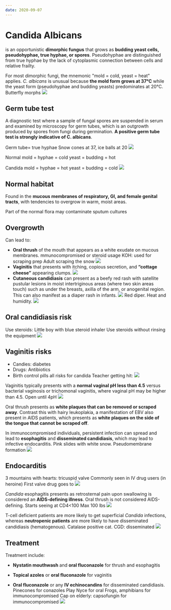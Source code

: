 ```yaml
---
date: 2020-09-07
---
```


# Candida Albicans

<!-- Candida albicans morphology -->

is an opportunistic **dimorphic fungus** that grows as **budding yeast cells, pseudohyphae, true hyphae, or spores**. Pseudohyphae are distinguished from true hyphae by the lack of cytoplasmic connection between cells and relative frailty.

For most dimorphic fungi, the mnemonic "mold = cold, yeast = heat" applies. _C. albicans_ is unusual because **the mold form grows at 37°C** while the yeast form (pseudohyphae and budding yeasts) predominates at 20°C.
Butterfly morphs
![](https://photos.thisispiggy.com/file/wikiFiles/fRqO7W5.jpg)

## Germ tube test

<!-- A germ tube test is -->

A diagnostic test where a sample of fungal spores are suspended in serum and examined by microscopy for germ tubes, which is an outgrowth produced by spores from fungi during germination. **A positive germ tube test is strongly indicative of C. albicans**.

Germ tube= true hyphae
Snow cones at 37, ice balls at 20
![](https://photos.thisispiggy.com/file/wikiFiles/f4AGhp6.jpg)

<!-- Mold cold, heat yeast and candida, explain -->

Normal
mold = hyphae = cold
yeast = budding = hot

Candida
mold = hyphae = hot
yeast = budding = cold
![](https://photos.thisispiggy.com/file/wikiFiles/gkKvVjW.jpg)

## Normal habitat

<!-- C. albicans normally found -->

Found in the **mucous membranes of respiratory, GI, and female genital tracts**, with tendencies to overgrow in warm, moist areas.

Part of the normal flora
may contaminate sputum cultures

## Overgrowth

<!-- C. albicans overgrowth symptoms -->

Can lead to:

- **Oral thrush** of the mouth that appears as a white exudate on mucous membranes.
  mmunocompromised or steroid usage
  KOH: used for scraping prep
  Adult scraping the snow
  ![](https://photos.thisispiggy.com/file/wikiFiles/fRqO7W5.jpg)
- **Vaginitis** that presents with itching, copious secretion, and **“cottage cheese”** appearing clumps.
  ![](https://photos.thisispiggy.com/file/wikiFiles/2XG7CLR.jpg)
- **Cutaneous candidiasis** can present as a beefy red rash with satellite pustular lesions in moist intertriginous areas (where two skin areas touch) such as under the breasts, axilla of the arm, or anogenital region. This can also manifest as a diaper rash in infants.
  ![](https://photos.thisispiggy.com/file/wikiFiles/U2T56Hx.jpg)
  Red diper. Heat and humidity.
  ![](https://photos.thisispiggy.com/file/wikiFiles/fRqO7W5.jpg)

## Oral candidiasis risk

<!-- oral candidiasis risk -->

Use steroids: Little boy with blue steroid inhaler
Use steroids without rinsing the equipment
![](https://photos.thisispiggy.com/file/wikiFiles/fRqO7W5.jpg)

## Vaginitis risks

<!-- Candida vaginitis risks -->

- Candies: diabetes
- Drugs: Antibiotics
- Birth control pills all risks for candida
  Teacher getting hit:
  ![](https://photos.thisispiggy.com/file/wikiFiles/fRqO7W5.jpg)

<!-- Candida vaginitis pH -->

Vaginitis typically presents with a **normal vaginal pH less than 4.5** versus bacterial vaginosis or trichomonal vaginitis, where vaginal pH may be higher than 4.5.
Open until 4pH
![](https://photos.thisispiggy.com/file/wikiFiles/fRqO7W5.jpg)

<!-- Candida oral thrus vs leukoplakia -->

Oral thrush presents as **white plaques that can be removed or scraped away**. Contrast this with hairy leukoplakia, a manifestation of EBV also present in AIDS patients, which presents as **white plaques on the side of the tongue that cannot be scraped off**.

<!-- Candida in immunocompromised symptoms -->

In immunocompromised individuals, persistent infection can spread and lead to **esophagitis** and **disseminated candidiasis**, which may lead to infective endocarditis.
Pink slides with white snow. Pseudomembrane formation
![](https://photos.thisispiggy.com/file/wikiFiles/fRqO7W5.jpg)

## Endocarditis

<!-- Candida endocarditis cause and location -->

3 mountains with hearts: tricuspid valve
Commonly seen in IV drug users (in heroine)
First valve drug goes to
![](https://photos.thisispiggy.com/file/wikiFiles/fRqO7W5.jpg)

<!-- AIDS defining candida disease, what CD4 count -->

_Candida_ esophagitis presents as retrosternal pain upon swallowing is considered an **AIDS-defining illness**. Oral thrush is not considered AIDS-defining.
Starts seeing at CD4<100
Max 100 lbs
![](https://photos.thisispiggy.com/file/wikiFiles/fRqO7W5.jpg)

<!-- superficial candida vs disseminated cause -->

T-cell deficient patients are more likely to get superficial _Candida_ infections, whereas **neutropenic patients** are more likely to have disseminated candidiasis (hematogenous).
Catalase positive cat. CGD: disseminated
![](https://photos.thisispiggy.com/file/wikiFiles/fRqO7W5.jpg)

## Treatment

<!-- Candida albicans treatment -->

Treatment include:

- **Nystatin mouthwash** and **oral fluconazole** for thrush and esophagitis

- **Topical azoles** or **oral fluconazole** for vaginitis

- **Oral fluconazole** or any **IV echinocandins** for disseminated candidiasis.
  Pinecones for conazoles
  Play Nyce for oral
  Frogs, amphibians for immunocompromised
  Cap on elderly: capsofungin for immunocompromised
  ![](https://photos.thisispiggy.com/file/wikiFiles/fRqO7W5.jpg)
